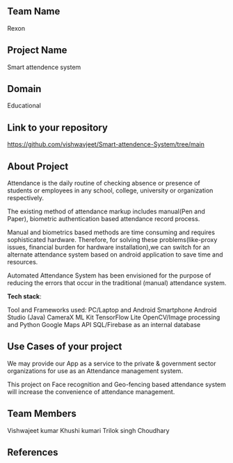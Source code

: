 ## Team Name 
Rexon
## Project Name
Smart attendence system

## Domain
Educational


## Link to your repository
https://github.com/vishwavjeet/Smart-attendence-System/tree/main

## About Project
Attendance is the daily routine of checking  absence or presence of students or employees in any school, college, university or organization respectively.

The existing method of attendance markup includes manual(Pen and Paper), biometric authentication based attendance record process.

Manual and biometrics based methods are time consuming and requires sophisticated hardware. Therefore, for solving these problems(like-proxy issues, financial burden for hardware installation),we can switch for an alternate attendance system based on android application to save time and resources.

Automated Attendance System has been envisioned for the purpose of reducing the errors that occur in the traditional (manual) attendance system. 









**Tech stack**:

 Tool and Frameworks used:
PC/Laptop and Android Smartphone
Android Studio (Java)
CameraX
ML Kit
TensorFlow Lite
OpenCV/Image processing and Python
Google Maps API
SQL/Firebase as an internal database



## Use Cases of your project
We may provide our App as a service to the private & government sector organizations for use as an Attendance management system.

This project on Face recognition and Geo-fencing based attendance system will increase the convenience of attendance management.


## Team Members
Vishwajeet kumar
Khushi kumari
Trilok singh Choudhary

## References
